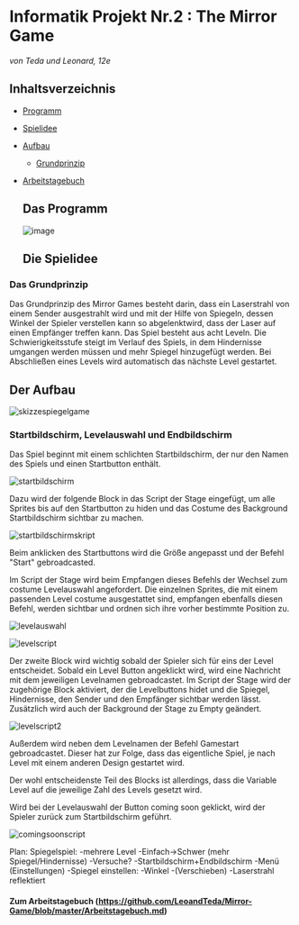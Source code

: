 # Informatik Projekt Nr.2 : The Mirror Game
*von Teda und Leonard, 12e*

## Inhaltsverzeichnis

* [Programm](#Programm)
* [Spielidee](#Spielidee)
* [Aufbau](#Aufbau)
  * [Grundprinzip](#Grundprinzip)
* [Arbeitstagebuch](https://github.com/LeoandTeda/-/blob/master/Arbeitstagebuch.md) 
  
  ## Das Programm <a name="Programm"></a>
  
  ![image](https://user-images.githubusercontent.com/42579285/48960806-160b1200-ef70-11e8-82f8-a4498ecd9050.png)

  
  ## Die Spielidee <a name="Spielidee"></a>


### Das Grundprinzip <a name="Grundprinzip"></a>

   Das Grundprinzip des Mirror Games besteht darin, dass ein Laserstrahl von einem Sender ausgestrahlt wird und mit der Hilfe von 
   Spiegeln, dessen Winkel der Spieler verstellen kann so abgelenktwird, dass der Laser auf einen Empfänger treffen kann. 
   Das Spiel besteht aus acht Leveln. Die Schwierigkeitsstufe steigt im Verlauf des Spiels, in dem Hindernisse umgangen werden müssen
   und mehr Spiegel hinzugefügt werden. 
   Bei Abschließen eines Levels wird automatisch das nächste Level gestartet.
   
   
   ## Der Aufbau <a name="Aufbau"></a>

![skizzespiegelgame](https://user-images.githubusercontent.com/42579285/51129379-9c362d00-182a-11e9-9421-87373cbd7f21.png)


### Startbildschirm, Levelauswahl und Endbildschirm
   
   Das Spiel beginnt mit einem schlichten Startbildschirm, der nur den Namen des Spiels und einen Startbutton enthält.
   
   ![startbildschirm](https://user-images.githubusercontent.com/42579285/52284035-f3c84400-2963-11e9-9d08-2bce29d4f387.png)
   
   Dazu wird der folgende Block in das Script der Stage eingefügt, um alle Sprites bis auf den Startbutton zu hiden und das Costume des
   Background Startbildschirm sichtbar zu machen.
   
 ![startbildschirmskript](https://user-images.githubusercontent.com/42579285/52297876-fb96e100-2981-11e9-8181-663dbbb6b693.png)

   
   Beim anklicken des Startbuttons wird die Größe angepasst und der Befehl "Start" gebroadcasted.
   
  Im Script der Stage wird beim Empfangen dieses Befehls der Wechsel zum costume Levelauswahl angefordert.
   Die einzelnen Sprites, die mit einem passenden Level costume ausgestattet sind, empfangen ebenfalls diesen Befehl, werden sichtbar
   und ordnen sich ihre vorher bestimmte Position zu. 
   
   ![levelauswahl](https://user-images.githubusercontent.com/42579285/52294381-790a2380-2979-11e9-9fcb-4c54e333833e.png)
   
   ![levelscript](https://user-images.githubusercontent.com/42579285/52294887-b7541280-297a-11e9-91ed-872bf72574df.png)
   
   Der zweite Block wird wichtig sobald der Spieler sich für eins der Level entscheidet. Sobald ein Level Button angeklickt wird, wird
   eine Nachricht mit dem jeweiligen Levelnamen gebroadcastet. Im Script der Stage wird der zugehörige Block aktiviert, der die
   Levelbuttons hidet und die Spiegel, Hindernisse, den Sender und den Empfänger sichtbar werden lässt. Zusätzlich wird auch der
   Background der Stage zu Empty geändert.
   
   ![levelscript2](https://user-images.githubusercontent.com/42579285/52295635-a0162480-297c-11e9-9d6b-22289dc0407f.png)
   
   Außerdem wird neben dem Levelnamen der Befehl Gamestart gebroadcastet. Dieser hat zur Folge, dass das eigentliche Spiel, je nach
   Level mit einem anderen Design gestartet wird. 
   
   Der wohl entscheidenste Teil des Blocks ist allerdings, dass die Variable Level auf die jeweilige Zahl des Levels gesetzt wird.
   
   Wird bei der Levelauswahl der Button coming soon geklickt, wird der Spieler zurück zum Startbildschirm geführt.
   
   ![comingsoonscript](https://user-images.githubusercontent.com/42579285/52297989-34cf5100-2982-11e9-9a12-f108b3f36a27.png)
   
   

Plan: Spiegelspiel:
-mehrere Level
-Einfach->Schwer (mehr Spiegel/Hindernisse)
-Versuche?
-Startbildschirm+Endbildschirm
-Menü (Einstellungen)
-Spiegel einstellen:
  -Winkel
  -(Verschieben)
  -Laserstrahl reflektiert
 


#### Zum Arbeitstagebuch (https://github.com/LeoandTeda/Mirror-Game/blob/master/Arbeitstagebuch.md)
